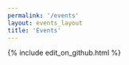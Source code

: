```yaml
---
permalink: '/events'
layout: events_layout
title: 'Events'
---
```


{% include edit_on_github.html %}